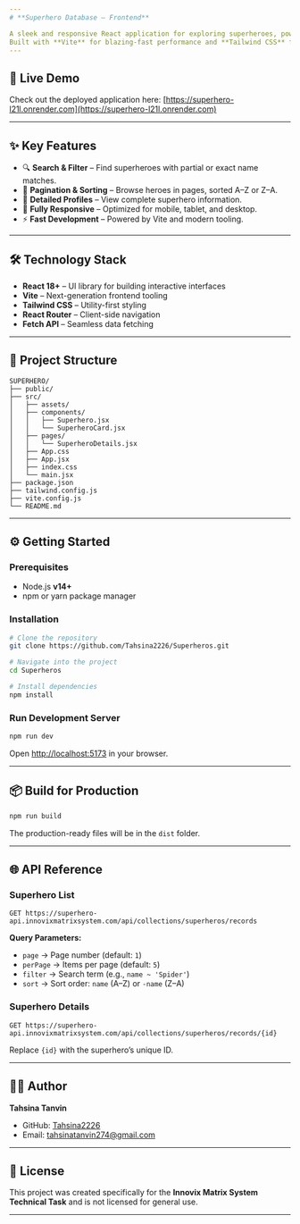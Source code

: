```yaml
---
# **Superhero Database – Frontend**

A sleek and responsive React application for exploring superheroes, powered by the **Innovix Matrix Public Superhero API**.
Built with **Vite** for blazing-fast performance and **Tailwind CSS** for modern, responsive design.
---
```


## **🚀 Live Demo**

Check out the deployed application here:
[https://superhero-l21l.onrender.com](https://superhero-l21l.onrender.com)

---

## **✨ Key Features**

- 🔍 **Search & Filter** – Find superheroes with partial or exact name matches.
- 📑 **Pagination & Sorting** – Browse heroes in pages, sorted A–Z or Z–A.
- 📜 **Detailed Profiles** – View complete superhero information.
- 📱 **Fully Responsive** – Optimized for mobile, tablet, and desktop.
- ⚡ **Fast Development** – Powered by Vite and modern tooling.

---

## **🛠 Technology Stack**

- **React 18+** – UI library for building interactive interfaces
- **Vite** – Next-generation frontend tooling
- **Tailwind CSS** – Utility-first styling
- **React Router** – Client-side navigation
- **Fetch API** – Seamless data fetching

---

## **📂 Project Structure**

```
SUPERHERO/
├── public/
├── src/
│   ├── assets/
│   ├── components/
│   │   ├── Superhero.jsx
│   │   └── SuperheroCard.jsx
│   ├── pages/
│   │   └── SuperheroDetails.jsx
│   ├── App.css
│   ├── App.jsx
│   ├── index.css
│   └── main.jsx
├── package.json
├── tailwind.config.js
├── vite.config.js
└── README.md
```

---

## **⚙️ Getting Started**

### **Prerequisites**

- Node.js **v14+**
- npm or yarn package manager

### **Installation**

```bash
# Clone the repository
git clone https://github.com/Tahsina2226/Superheros.git

# Navigate into the project
cd Superheros

# Install dependencies
npm install
```

### **Run Development Server**

```bash
npm run dev
```

Open [http://localhost:5173](http://localhost:5173) in your browser.

---

## **📦 Build for Production**

```bash
npm run build
```

The production-ready files will be in the `dist` folder.

---

## **🌐 API Reference**

### **Superhero List**

```
GET https://superhero-api.innovixmatrixsystem.com/api/collections/superheros/records
```

**Query Parameters:**

- `page` → Page number (default: `1`)
- `perPage` → Items per page (default: `5`)
- `filter` → Search term (e.g., `name ~ 'Spider'`)
- `sort` → Sort order: `name` (A–Z) or `-name` (Z–A)

### **Superhero Details**

```
GET https://superhero-api.innovixmatrixsystem.com/api/collections/superheros/records/{id}
```

Replace `{id}` with the superhero’s unique ID.

---

## **👩‍💻 Author**

**Tahsina Tanvin**

- GitHub: [Tahsina2226](https://github.com/Tahsina2226)
- Email: [tahsinatanvin274@gmail.com](mailto:tahsinatanvin274@gmail.com)

---

## **📄 License**

This project was created specifically for the **Innovix Matrix System Technical Task** and is not licensed for general use.

---
